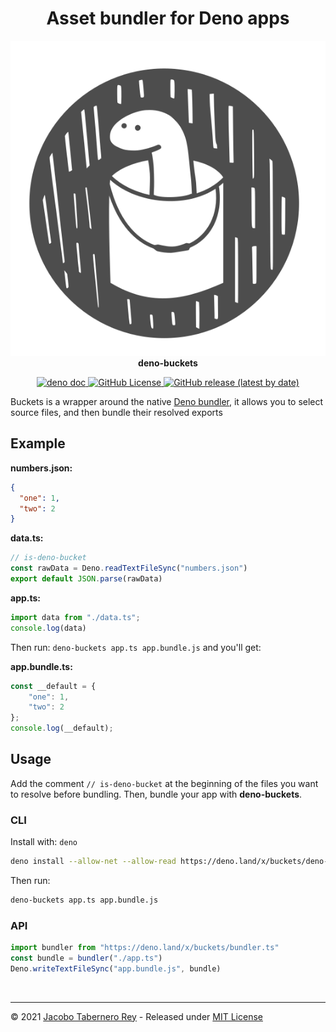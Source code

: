 <h1 align="center">Asset bundler for Deno apps</h1>

<p align="center">
  <img src="https://raw.githubusercontent.com/jacoborus/deno-buckets/main/example/deno-bucket-logo.svg" alt="deno-buckets logo"><br>
  <b>deno-buckets</b><br>
</p>
<p align="center">

<a href="https://doc.deno.land/https/raw.githubusercontent.com%2Fjacoborus%2Fdeno-buckets%2Fmain%2Fmod.ts">
  <img src="https://doc.deno.land/badge.svg" alt="deno doc">
</a>

<a href="https://github.com/jacoborus/deno-buckets/blob/main/LICENSE">
  <img alt="GitHub License" src="https://img.shields.io/github/license/jacoborus/deno-buckets">
</a>

<a href="https://github.com/jacoborus/deno-buckets/releases">
  <img alt="GitHub release (latest by date)" src="https://img.shields.io/github/v/release/jacoborus/deno-buckets">
</a>
</p>

Buckets is a wrapper around the native
[Deno bundler](https://deno.land/manual/tools/bundler), it allows you to select source files, and then bundle their resolved exports

## Example

**numbers.json:**
```json
{
  "one": 1,
  "two": 2
}
```

**data.ts:**

```typescript
// is-deno-bucket
const rawData = Deno.readTextFileSync("numbers.json")
export default JSON.parse(rawData)
```

**app.ts:**

```typescript
import data from "./data.ts";
console.log(data)
```

Then run: `deno-buckets app.ts app.bundle.js` and you'll get:

**app.bundle.ts:**

```typescript
const __default = {
    "one": 1,
    "two": 2
};
console.log(__default);
```


## Usage

Add the comment `// is-deno-bucket` at the beginning of the files you want to resolve before bundling.
Then, bundle your app with **deno-buckets**.


### CLI

Install with: `deno `

```sh
deno install --allow-net --allow-read https://deno.land/x/buckets/deno-buckets.ts
```

Then run:

```sh
deno-buckets app.ts app.bundle.js
```


### API

```typescript
import bundler from "https://deno.land/x/buckets/bundler.ts"
const bundle = bundler("./app.ts")
Deno.writeTextFileSync("app.bundle.js", bundle)
```


<br>

---

© 2021 [Jacobo Tabernero Rey](http://jacoborus.codes) - Released under
[MIT License](https://raw.github.com/jacoborus/deno-buckets/main/LICENSE)
